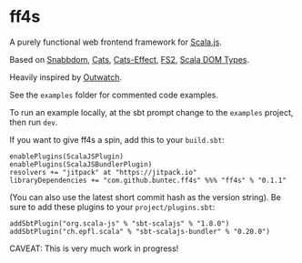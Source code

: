 # ff4s

A purely functional web frontend framework for [Scala.js](https://www.scala-js.org/).

Based on [Snabbdom](https://github.com/snabbdom/snabbdom), [Cats](https://typelevel.org/cats/), [Cats-Effect](https://typelevel.org/cats-effect/), [FS2](https://fs2.io/), [Scala DOM Types](https://github.com/raquo/scala-dom-types).

Heavily inspired by [Outwatch](https://github.com/outwatch/outwatch).

See the `examples` folder for commented code examples.

To run an example locally, at the sbt prompt change to the `examples` project, then run `dev`.

If you want to give ff4s a spin, add this to your `build.sbt`:
```
enablePlugins(ScalaJSPlugin)
enablePlugins(ScalaJSBundlerPlugin)
resolvers += "jitpack" at "https://jitpack.io"
libraryDependencies += "com.github.buntec.ff4s" %%% "ff4s" % "0.1.1"
```
(You can also use the latest short commit hash as the version string).
Be sure to add these plugins to your `project/plugins.sbt`:
```
addSbtPlugin("org.scala-js" % "sbt-scalajs" % "1.8.0")
addSbtPlugin("ch.epfl.scala" % "sbt-scalajs-bundler" % "0.20.0")
```

CAVEAT: This is very much work in progress!
